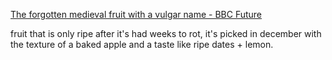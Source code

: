 [The forgotten medieval fruit with a vulgar name - BBC Future](https://www.bbc.com/future/article/20210325-the-strange-medieval-fruit-the-world-forgot)

fruit that is only ripe after it's had weeks to rot, it's picked in december with the texture of a baked apple and a taste like ripe dates + lemon.